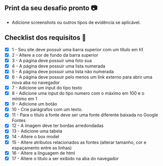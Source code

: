 ## Print da seu desafio pronto 📷

- Adicione screenshots ou outros tipos de evidência se aplicável.

## Checklist dos requisitos 📝

- [x] 1 - Seu site deve possuir uma barra superior com um título em h1
- [x] 2 - Altere a cor de fundo da barra superior
- [x] 3 - A página deve possuir uma foto sua
- [x] 4 - A página deve possuir uma lista numerada
- [x] 5 - A página deve possuir uma lista não numerada
- [x] 6 - A página deve possuir pelo menos um link externo para abrir uma nova aba no navegador
- [x] 7 - Adicione um input do tipo texto
- [x] 8 - Adicione uma input do tipo numero com o máximo em 100 e o mínimo em 1
- [x] 9 - Adicione um botão
- [x] 10 - Crie parágrafos com um texto.
- [x] 11 - Para o título a fonte deve ser uma fonte diferente baixada no Google Fontes
- [x] 12 - A imagem deve ter bordas arredondadas
- [x] 13 - Adicione uma tabela 
- [x] 14 -  Altere o box model
- [x] 15 - Altere atributos relacionados as fontes (alterar tamanho, cor e espaçamento entre as linhas)
- [x] 16 - Altere a linguagem de html
- [x] 17 - Altere o título a ser exibido na aba do navegador